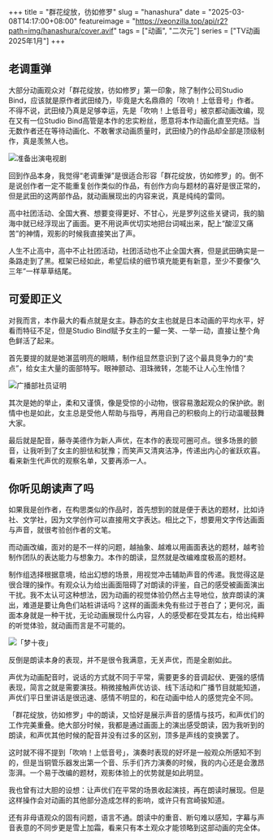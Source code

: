 +++
title = "群花绽放，彷如修罗"
slug = "hanashura"
date = "2025-03-08T14:17:00+08:00"
featureimage = "https://xeonzilla.top/api/r2?path=img/hanashura/cover.avif"
tags = ["动画", "二次元"]
series = ["TV动画 2025年1月"]
+++
## 老调重弹
大部分动画观众对「群花绽放，彷如修罗」第一印象，除了制作公司Studio Bind，应该就是原作者武田绫乃，毕竟是大名鼎鼎的「吹响！上低音号」作者。不得不说，武田绫乃真是足够幸运，先是「吹响！上低音号」被京都动画改编，现在又有一位Studio Bind高管是本作的忠实粉丝，愿意将本作动画化直至完结。当无数作者还在等待动画化、不敢奢求动画质量时，武田绫乃的作品却全部是顶级制作，真是羡煞人也。

![准备出演电视剧](https://xeonzilla.top/api/r2?path=img/hanashura/01.avif "准备出演电视剧")

回到作品本身，我觉得“老调重弹”是很适合形容「群花绽放，彷如修罗」的。倒不是说创作者一定不能重复创作类似的作品，有创作方向与题材的喜好是很正常的，但是武田的这两部作品，就动画展现出的内容来说，真是纯纯的雷同。

高中社团活动、全国大赛、想要变得更好、不甘心，光是罗列这些关键词，我的脑海中就已经浮现出了画面。更不用说声优切实地把台词喊出来，配上“酸涩又痛苦”的神情，观影的时候我直接笑出了声。

人生不止高中，高中不止社团活动，社团活动也不止全国大赛，但是武田确实是一条路走到了黑。框架已经如此，希望后续的细节填充能更有新意，至少不要像“久三年”一样草草结尾。

## 可爱即正义
对我而言，本作最大的看点就是女主。静态的女主也就是日本动画的平均水平，好看而特征不足，但是Studio Bind赋予女主的一颦一笑、一举一动，直接让整个角色鲜活了起来。

首先要提的就是她湛蓝明亮的眼睛，制作组显然意识到了这个最具竞争力的“卖点”，给女主大量的面部特写。眼神颤动、泪珠微转，怎能不让人心生怜惜？

![广播部社员证明](https://xeonzilla.top/api/r2?path=img/hanashura/02.avif "广播部社员证明")

其次是她的举止，柔和又谨慎，像是受惊的小动物，很容易激起观众的保护欲。剧情中也是如此，女主总是受他人帮助与指导，再用自己的积极向上的行动温暖鼓舞大家。

最后就是配音，藤寺美德作为新人声优，在本作的表现可圈可点。很多场景的颤音，让我听到了女主的胆怯和犹豫；而笑声又清爽洁净，传递出内心的雀跃欢喜。看来新生代声优的观察名单，又要再添一人。

## 你听见朗读声了吗
如果我是创作者，在构思类似的作品时，首先想到的就是便于表达的题材，比如诗社、文学社，因为文学创作可以直接用文字表达。相比之下，想要用文字传达画面与声音，就很考验创作者的文笔。

而动画改编，面对的是不一样的问题，越抽象、越难以用画面表达的题材，越考验制作团队的表达能力与想象力。本作的朗读，显然就是改编难度极高的题材。

制作组选择根据意境，给出幻想的场景，用视觉冲击辅助声音的传递。我觉得这是很合理的操作。有观众认为给出画面阻碍了对朗读的评鉴，自己的感受被画面演出干扰。我不太认可这种想法，因为动画的视觉体验仍然占主导地位，放弃朗读的演出，难道是要让角色们站桩讲话吗？这样的画面未免有些过于苍白了；更何况，画面本身就是一种干扰，无论动画展现什么内容，人的感受都在受其左右，给出纯粹的听觉体验，就动画而言是不可能的。

![「梦十夜」](https://xeonzilla.top/api/r2?path=img/hanashura/03.avif "「梦十夜」")

反倒是朗读本身的表现，并不是很令我满意，无关声优，而是全剧如此。

声优为动画配音时，说话的方式就不同于平常，需要更多的音调起伏、更强的感情表现，简言之就是需要演技。稍微接触声优访谈、线下活动和广播节目就能知道，声优们平日里讲话是很迅速、感情不明显的，和在动画中给人的感觉完全不同。

「群花绽放，彷如修罗」中的朗读，又恰好是展示声音的感情与技巧，和声优们的工作完美重叠。绝大部分时候，我都是通过画面上的演出感受朗读，因为我听到的朗读，和声优其他时候的配音并没有过多的区别，顶多是声线的变换罢了。

这时就不得不提到「吹响！上低音号」，演奏时表现的好坏是一般观众所感知不到的，但是当铜管乐器发出第一个音、乐手们齐力演奏的时候，我的内心还是会激昂澎湃。一个易于改编的题材，观影体验上的优势就是如此明显。

我也曾有过大胆的设想：让声优们在平常的场景收起演技，再在朗读时展现。但是这样操作会对动画的其他部分造成怎样的影响，或许只有宫崎骏知道。

还有非母语观众的固有问题，语言不通。朗读中的重音、断句难以感知，字幕与声音表意的不同步更是雪上加霜，看来只有本土观众才能领略到这部动画的完全体。